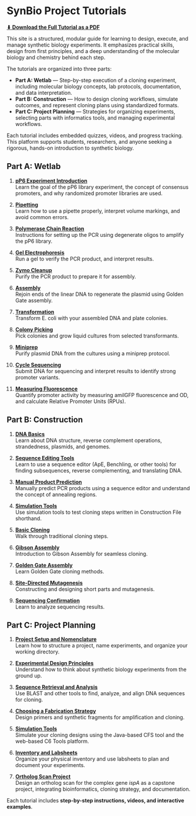 # SynBio Project Tutorials

<p><strong><a href="pdf/combined.pdf" target="_blank">⬇ Download the Full Tutorial as a PDF</a></strong></p>

This site is a structured, modular guide for learning to design, execute, and manage synthetic biology experiments. It emphasizes practical skills, design from first principles, and a deep understanding of the molecular biology and chemistry behind each step.

The tutorials are organized into three parts:

- **Part A: Wetlab** — Step-by-step execution of a cloning experiment, including molecular biology concepts, lab protocols, documentation, and data interpretation.
- **Part B: Construction** — How to design cloning workflows, simulate outcomes, and represent cloning plans using standardized formats.
- **Part C: Project Planning** — Strategies for organizing experiments, selecting parts with informatics tools, and managing experimental workflows.

Each tutorial includes embedded quizzes, videos, and progress tracking. This platform supports students, researchers, and anyone seeking a rigorous, hands-on introduction to synthetic biology.

## Part A: Wetlab

1. **[pP6 Experiment Introduction](wetlab/intro.md)**  
   Learn the goal of the pP6 library experiment, the concept of consensus promoters, and why randomized promoter libraries are used.

2. **[Pipetting](wetlab/pipetting.md)**  
   Learn how to use a pipette properly, interpret volume markings, and avoid common errors.

3. **[Polymerase Chain Reaction](wetlab/pcr.md)**  
   Instructions for setting up the PCR using degenerate oligos to amplify the pP6 library.

4. **[Gel Electrophoresis](wetlab/gel.md)**  
   Run a gel to verify the PCR product, and interpret results.

5. **[Zymo Cleanup](wetlab/cleanup.md)**  
   Purify the PCR product to prepare it for assembly.

6. **[Assembly](wetlab/assembly.md)**  
   Rejoin ends of the linear DNA to regenerate the plasmid using Golden Gate assembly.

7. **[Transformation](wetlab/transformation.md)**  
   Transform E. coli with your assembled DNA and plate colonies.

8. **[Colony Picking](wetlab/pick.md)**  
   Pick colonies and grow liquid cultures from selected transformants.

9. **[Miniprep](wetlab/miniprep.md)**  
   Purify plasmid DNA from the cultures using a miniprep protocol.

10. **[Cycle Sequencing](wetlab/sequencing.md)**  
   Submit DNA for sequencing and interpret results to identify strong promoter variants.

11. **[Measuring Fluorescence](bestp.md)**  
   Quantify promoter activity by measuring amilGFP fluorescence and OD, and calculate Relative Promoter Units (RPUs).

## Part B: Construction

1. **[DNA Basics](construction/dna_basics.md)**  
   Learn about DNA structure, reverse complement operations, strandedness, plasmids, and genomes.

2. **[Sequence Editing Tools](construction/sequence_tools.md)**  
   Learn to use a sequence editor (ApE, Benchling, or other tools) for finding subsequences, reverse complementing, and translating DNA.

3. **[Manual Product Prediction](construction/manual_prediction.md)**  
   Manually predict PCR products using a sequence editor and understand the concept of annealing regions.

4. **[Simulation Tools](construction/simulation_tools.md)**  
   Use simulation tools to test cloning steps written in Construction File shorthand.

5. **[Basic Cloning](construction/basic_cloning.md)**  
   Walk through traditional cloning steps.

6. **[Gibson Assembly](construction/gibson.md)**  
   Introduction to Gibson Assembly for seamless cloning.

7. **[Golden Gate Assembly](construction/golden_gate.md)**  
   Learn Golden Gate cloning methods.

8. **[Site-Directed Mutagenesis](construction/mutagenesis.md)**  
   Constructing and designing short parts and mutagenesis.  

9. **[Sequencing Confirmation](construction/sequencing_confirmation.md)**  
   Learn to analyze sequencing results.

## Part C: Project Planning

1. **[Project Setup and Nomenclature](planning/project_setup.md)**  
   Learn how to structure a project, name experiments, and organize your working directory.

2. **[Experimental Design Principles](planning/design_principles.md)**  
   Understand how to think about synthetic biology experiments from the ground up.

3. **[Sequence Retrieval and Analysis](planning/sequence_analysis.md)**  
   Use BLAST and other tools to find, analyze, and align DNA sequences for cloning.

4. **[Choosing a Fabrication Strategy](planning/oligo_design.md)**  
   Design primers and synthetic fragments for amplification and cloning.

5. **[Simulation Tools](planning/cfs_simulation.md)**  
   Simulate your cloning designs using the Java-based CFS tool and the web-based C6 Tools platform.

6. **[Inventory and Labsheets](planning/inventory_labsheets.md)**  
   Organize your physical inventory and use labsheets to plan and document your experiments.

7. **[Ortholog Scan  Project](planning/project_ispA.md)**  
   Design an ortholog scan for the complex gene *ispA* as a capstone project, integrating bioinformatics, cloning strategy, and documentation.

Each tutorial includes **step-by-step instructions, videos, and interactive examples**.
